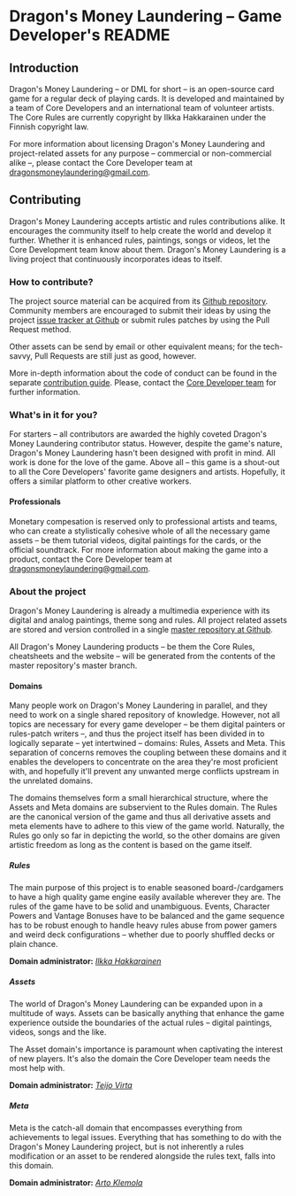 # Dragon's Money Laundering – Game Developer's README

## Introduction

Dragon's Money Laundering – or DML for short – is an open-source card game for a regular deck of playing cards. It is developed and maintained by a team of Core Developers and an international team of volunteer artists. The Core Rules are currently copyright by Ilkka Hakkarainen under the Finnish copyright law.

For more information about licensing Dragon's Money Laundering and project-related assets for any purpose – commercial or non-commercial alike –, please contact the Core Developer team at <dragonsmoneylaundering@gmail.com>.

## Contributing

Dragon's Money Laundering accepts artistic and rules contributions alike. It encourages the community itself to help create the world and develop it further. Whether it is enhanced rules, paintings, songs or videos, let the Core Development team know about them. Dragon's Money Laundering is a living project that continuously incorporates ideas to itself.

### How to contribute?

The project source material can be acquired from its [Github repository](https://github.com/Irkka/dml). Community members are encouraged to submit their ideas by using the project [issue tracker at Github](https://github.com/Irkka/dml/issues) or submit rules patches by using the Pull Request method.

Other assets can be send by email or other equivalent means; for the tech-savvy, Pull Requests are still just as good, however.

More in-depth information about the code of conduct can be found in the separate [contribution guide](https://github.com/Irkka/dml/blob/development/CONTRIBUTING.md). Please, contact the [Core Developer team](mailto:dragonsmoneylaundering@gmail.com) for further information.

### What's in it for you?

For starters – all contributors are awarded the highly coveted Dragon's Money Laundering contributor status. However, despite the game's nature, Dragon's Money Laundering hasn't been designed with profit in mind. All work is done for the love of the game. Above all – this game is a shout-out to all the Core Developers' favorite game designers and artists. Hopefully, it offers a similar platform to other creative workers.

#### Professionals

Monetary compesation is reserved only to professional artists and teams, who can create a stylistically cohesive whole of all the necessary game assets – be them tutorial videos, digital paintings for the cards, or the official soundtrack. For more information about making the game into a product, contact the Core Developer team at <dragonsmoneylaundering@gmail.com>.

### About the project

Dragon's Money Laundering is already a multimedia experience with its digital and analog paintings, theme song and rules. All project related assets are stored and version controlled in a single [master repository at Github](https://github.com/Irkka/dml).

All Dragon's Money Laundering products – be them the Core Rules, cheatsheets and the website – will be generated from the contents of the master repository's master branch.

#### Domains

Many people work on Dragon's Money Laundering in parallel, and they need to work on a single shared repository of knowledge. However, not all topics are necessary for every game developer – be them digital painters or rules-patch writers –, and thus the project itself has been divided in to logically separate – yet intertwined – domains: Rules, Assets and Meta. This separation of concerns removes the coupling between these domains and it enables the developers to concentrate on the area they're most proficient with, and hopefully it'll prevent any unwanted merge conflicts upstream in the unrelated domains.

The domains themselves form a small hierarchical structure, where the Assets and Meta domains are subservient to the Rules domain. The Rules are the canonical version of the game and thus all derivative assets and meta elements have to adhere to this view of the game world. Naturally, the Rules go only so far in depicting the world, so the other domains are given artistic freedom as long as the content is based on the game itself.

##### Rules

The main purpose of this project is to enable seasoned board-/cardgamers to have a high quality game engine easily available wherever they are. The rules of the game have to be solid and unambiguous. Events, Character Powers and Vantage Bonuses have to be balanced and the game sequence has to be robust enough to handle heavy rules abuse from power gamers and weird deck configurations – whether due to poorly shuffled decks or plain chance.

**Domain administrator:** *[Ilkka Hakkarainen](https://github.com/Irkka)*

##### Assets

The world of Dragon's Money Laundering can be expanded upon in a multitude of ways. Assets can be basically anything that enhance the game experience outside the boundaries of the actual rules – digital paintings, videos, songs and the like.

The Asset domain's importance is paramount when captivating the interest of new players. It's also the domain the Core Developer team needs the most help with.

**Domain administrator:** *[Teijo Virta](https://github.com/aksiooma)*

##### Meta

Meta is the catch-all domain that encompasses everything from achievements to legal issues. Everything that has something to do with the Dragon's Money Laundering project, but is not inherently a rules modification or an asset to be rendered alongside the rules text, falls into this domain.

**Domain administrator:** *[Arto Klemola](mailto:dragonsmoneylaundering@gmail.com)*
